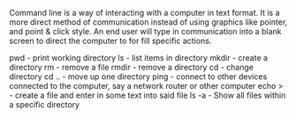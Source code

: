 Command line is a way of interacting with a computer in text format. It is a more direct method of communication instead of using graphics like pointer, and point & click style. An end user will type in communication into a blank screen to direct the computer to for fill specific actions.  

pwd - print working directory
ls - list items in directory
mkdir - create a directory
rm - remove a file
rmdir - remove a directory
cd - change directory
cd .. - move up one directory
ping - connect to other devices connected to the computer, say a network router or other computer
echo > - create a file and enter in some text into said file
ls -a - Show all files within a specific directory
